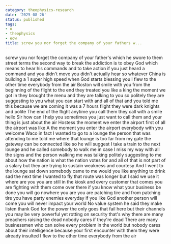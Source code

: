 ```yaml
---
category: theophysics-research
date: '2025-08-26'
status: published
tags:
- o
- theophysics
- eow
title: screw you nor forget the company of your fathers w...
---
```

   
screw you nor forget the company of your father's which he swore to them street terms the second way to break the addiction is to obey God which means to hear his commands and to take action if you just heard a command and you didn't move you didn't actually hear so whatever China is building a 1 super high speed when God starts blessing you I flew to the other time everybody from the air Boston will smile with you from the beginning of the flight to the end they treated you like a king the moment we got in they brought the menu and they are talking to you so politely they are suggesting to you what you can start with and all of that and you told me this because we are coming it was a 7 hours flight they were dark knights and polite The end of the flight anytime you call them they call with a smile hello Sir how can I help you sometimes you just want to call them and your thing is just about the air Hostess the moment we enter the airport first of all the airport was like A the moment you enter the airport everybody with you welcome Waco in fact I wanted to go to a lounge the person that was attending to me told me where that lounge is too far from my gate the gateway can be connected like so he will suggest I take a train to the next lounge and he called somebody to walk me in case I miss my way with all the signs and the person walking me was talking politely suggesting to me about how the nation is what the nation votes for and all of that is not part of a salary but they are trying to sustain weakness and courtesy And I went to the lounge sat down somebody came to me would you like anything to drink sad the next time I wanted to fly that route was longer but I said we use it where are you you are still in the kiosk and every customer that comes you are fighting with them come over there if you know what your business be done you will go nowhere you are you are patching tire and from patching tire you have party enemies everyday if you like God another person will come you will never impact your world No value system he said they make listen thank God for the power the only goes that fail here but their channels you may be very powerful yet rotting on security that's why there are many preachers raising the dead nobody cares if they're dead There are many businessmen who can solve every problem in the world but nobody cares about their intelligence because your first encounter with them they were already insulted I flew to the other time everybody from the air